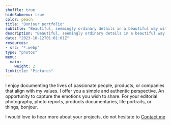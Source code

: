 ```yaml
---
shuffle: true
hideSubmenu: true
color: peach
title: "Bonjour portfolio"
subtitle: "Beautiful, seemingly ordinary details in a beautiful way with a cup of black coffee"
description: "Beautiful, seemingly ordinary details in a beautiful way with a cup of black coffee"
date: "2023-10-12T01:01:01Z"
resources:
- src: "*.webp"
type: "photos"
menu:
  main:
    weight: 2
linktitle: "Pictures"
---
```


I enjoy documenting the lives of passionate people, products, or companies that align with my values. I offer you a simple and authentic perspective. An opportunity to capture the emotions you wish to share.
For your editorial photography, photo reports, products documentaries, life portraits, or things, bonjour.

I would love to hear more about your projects, do not hesitate to [Contact me](mailto:hello@yannickschutz.com)
